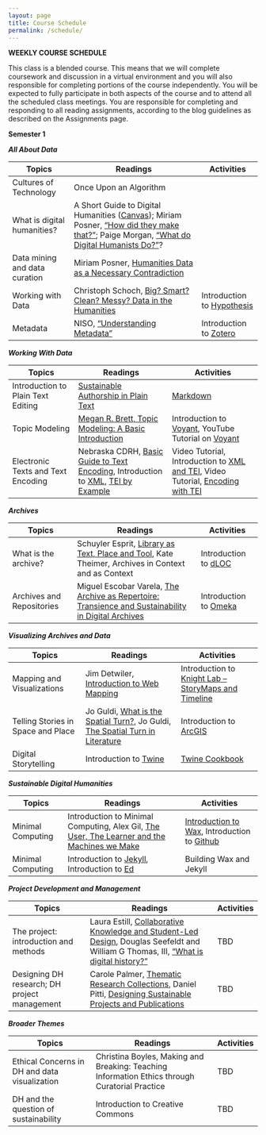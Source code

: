 ```yaml
---
layout: page
title: Course Schedule
permalink: /schedule/
---
```


__WEEKLY COURSE SCHEDULE__

This class is a blended course. This means that we will complete coursework and discussion in a virtual environment and you will also responsible for completing portions of the course independently. You will be expected to fully participate in both aspects of the course and to attend all the scheduled class meetings.  You are responsible for completing and responding to all reading assignments, according to the blog guidelines as described on the Assignments page.

__Semester 1__

***All About Data***   

|	Topics  |	Readings  |	Activities |
| ------------ |  ---------- |  ----------- |    
| Cultures of Technology | Once Upon an Algorithm | | 
| What is digital humanities? | A Short Guide to Digital Humanities ([Canvas](assets/shortguide_dh.pdf)); Miriam Posner, [“How did they make that?”](http://miriamposner.com/blog/how-did-they-make-that/); Paige Morgan, [“What do Digital Humanists Do?”](https://schuyleresprit.com/his115/wp-content/uploads/2021/09/What-do-digital-humanists-do.pdf)? | 
| Data mining and data curation | Miriam Posner, [Humanities Data as a Necessary Contradiction](http://miriamposner.com/blog/humanities-data-a-necessary-contradiction/) | |
| Working with Data | Christoph Schoch, [Big? Smart? Clean? Messy? Data in the Humanities](http://journalofdigitalhumanities.org/2-3/big-smart-clean-messy-data-in-the-humanities/) | Introduction to [Hypothesis](https://github.com/) | 
| Metadata | NISO, [“Understanding Metadata”](https://www.lter.uaf.edu/metadata_files/UnderstandingMetadata.pdf) | Introduction to [Zotero](https://www.zotero.org/) |
 
***Working With Data***  

|	Topics  |	Readings  |	Activities |
| ------------ |  ---------- |  ----------- | 
| Introduction to Plain Text Editing | [Sustainable Authorship in Plain Text](https://programminghistorian.org/en/lessons/sustainable-authorship-in-plain-text-using-pandoc-and-markdown)| [Markdown](https://programminghistorian.org/en/lessons/getting-started-with-markdown) | 
| Topic Modeling |	[Megan R. Brett, Topic Modeling: A Basic Introduction](http://journalofdigitalhumanities.org/2-1/topic-modeling-a-basic-introduction-by-megan-r-brett/) |  Introduction to [Voyant](https://voyant-tools.org/), YouTube Tutorial on [Voyant](https://www.youtube.com/watch?v=OtW5qo3Y2Sc&feature=youtu.be) | 
| Electronic Texts and Text Encoding | Nebraska CDRH, [Basic Guide to Text Encoding](https://cdrh.unl.edu/articles/basicguide), Introduction to [XML](https://tei-c.org/release/doc/tei-p5-doc/en/html/SG.html), [TEI by Example](https://teibyexample.org/tests/TBED02v00.htm) | Video Tutorial, Introduction to [XML and TEI](https://app.vidgrid.com/view/CvNo3N6ZI9Ey/?sr=vNo00R), Video Tutorial, [Encoding with TEI](https://app.vidgrid.com/view/Oe9Imd6VRiwF/?sr=QVuM6E) |

***Archives***  

|	Topics  |	Readings  |	Activities |
| ------------ |  ---------- |  ----------- | 
|What is the archive?| Schuyler Esprit, [Library as Text, Place and Tool](https://schuyleresprit.com/esprit/portfolio/topography-topology-typography-the-library-as-place-text-and-tool-in-caribbean-digital-research-classrooms/), Kate Theimer, Archives in Context and as Context |Introduction to [dLOC](https://dloc.com/) |
| Archives and Repositories | Miguel Escobar Varela, [The Archive as Repertoire: Transience and Sustainability in Digital Archives](http://www.digitalhumanities.org/dhq/vol/10/4/000269/000269.html) | Introduction to [Omeka](https://omeka.org/) | 

***Visualizing Archives and Data***  

|	Topics  |	Readings  |	Activities |
| ------------ |  ---------- |  ----------- | 
| Mapping and Visualizations | Jim Detwiler, [Introduction to Web Mapping](https://web.archive.org/web/20100731081233/https://www.e-education.psu.edu/geog863/book/export/html/1904) | Introduction to [Knight Lab – StoryMaps and Timeline](https://knightlab.northwestern.edu/projects/) | 
| Telling Stories in Space and Place |	Jo Guldi, [What is the Spatial Turn?](https://spatial.scholarslab.org/spatial-turn/), Jo Guldi, [The Spatial Turn in Literature](https://spatial.scholarslab.org/spatial-turn/the-spatial-turn-in-literature/index.html) | Introduction to [ArcGIS](https://www.arcgis.com/index.html) |
| Digital Storytelling |  Introduction to [Twine](https://twinery.org/) | [Twine Cookbook](https://twinery.org/cookbook/) |

***Sustainable Digital Humanities***  

| Topics | Readings |	Activities |  
| ------------ |  ---------- |  ----------- |  
| Minimal Computing	| Introduction to Minimal Computing,  Alex Gil, [The User, The Learner and the Machines we Make](https://go-dh.github.io/mincomp/thoughts/2015/05/21/user-vs-learner/) | [Introduction to Wax](https://minicomp.github.io/wax/), Introduction to [Github](https://github.com) |  
| Minimal Computing | Introduction to [Jekyll](https://jekyllrb.com/), Introduction to [Ed](https://minicomp.github.io/ed/) | Building Wax and Jekyll |  

***Project Development and Management***    

|	Topics  |	Readings  |	Activities |
| ------------ |  ---------- |  ----------- | 
| The project: introduction and methods | Laura Estill, [Collaborative Knowledge and Student-Led Design](http://digitalhumanities.org:8081/dhq/vol/11/3/000320/000320.html), Douglas Seefeldt and William G Thomas, III, [“What is digital history?”](https://digitalcommons.unl.edu/cgi/viewcontent.cgi?article=1097&context=historyfacpub) | TBD | 
| Designing DH research; DH project management | Carole Palmer, [Thematic Research Collections](https://companions.digitalhumanities.org/DH/?chapter=content/9781405103213_chapter_24.html), Daniel Pitti, [Designing Sustainable Projects and Publications](https://companions.digitalhumanities.org/DH/?chapter=content/9781405103213_chapter_31.html) | TBD | 


***Broader Themes***

|	Topics  |	Readings  |	Activities |  
| ------------ |  ---------- |  ----------- |  
| Ethical Concerns in DH and data visualization| Christina Boyles, Making and Breaking: Teaching Information Ethics through Curatorial Practice |	TBD |
| DH and the question of sustainability	| Introduction to Creative Commons	| TBD | 
